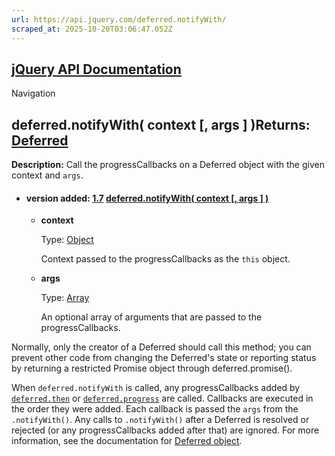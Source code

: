 ```yaml
---
url: https://api.jquery.com/deferred.notifyWith/
scraped_at: 2025-10-20T03:06:47.052Z
---
```


## [jQuery API Documentation](https://jquery.com/ "jQuery API Documentation")

Navigation

## deferred.notifyWith( context \[, args \] )Returns: [Deferred](http://api.jquery.com/Types/\#Deferred)

**Description:** Call the progressCallbacks on a Deferred object with the given context and `args`.

- #### version added: [1.7](https://api.jquery.com/category/version/1.7/) [deferred.notifyWith( context \[, args \] )](https://api.jquery.com/deferred.notifyWith/\#deferred-notifyWith-context-args)

  - **context**

    Type: [Object](http://api.jquery.com/Types/#Object)


     Context passed to the progressCallbacks as the `this` object.


  - **args**

    Type: [Array](http://api.jquery.com/Types/#Array)


     An optional array of arguments that are passed to the progressCallbacks.

Normally, only the creator of a Deferred should call this method; you can prevent other code from changing the Deferred's state or reporting status by returning a restricted Promise object through deferred.promise().

When `deferred.notifyWith` is called, any progressCallbacks added by [`deferred.then`](https://api.jquery.com/deferred.then/) or [`deferred.progress`](https://api.jquery.com/deferred.progress/) are called. Callbacks are executed in the order they were added. Each callback is passed the `args` from the `.notifyWith()`. Any calls to `.notifyWith()` after a Deferred is resolved or rejected (or any progressCallbacks added after that) are ignored. For more information, see the documentation for [Deferred object](https://api.jquery.com/category/deferred-object/).